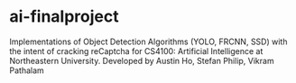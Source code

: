 # ai-finalproject
Implementations of Object Detection Algorithms (YOLO, FRCNN, SSD) with the intent of cracking reCaptcha for CS4100: Artificial Intelligence at Northeastern University. Developed by Austin Ho, Stefan Philip, Vikram Pathalam

